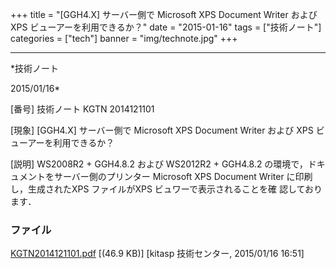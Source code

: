 ﻿+++
title = "[GGH4.X] サーバー側で Microsoft XPS Document Writer および XPS ビューアーを利用できるか？"
date = "2015-01-16"
tags = ["技術ノート"]
categories = ["tech"]
banner = "img/technote.jpg"
+++

-----------------------------------------------------------------------------------------------------------------------------

*技術ノート

2015/01/16*


[番号]
技術ノート KGTN 2014121101

[現象]
[GGH4.X] サーバー側で Microsoft XPS Document Writer および XPS
ビューアーを利用できるか？

[説明]
WS2008R2 + GGH4.8.2 および WS2012R2 + GGH4.8.2
の環境で，ドキュメントをサーバー側のプリンター
Microsoft XPS Document Writer に印刷し，生成されたXPS ファイルがXPS
ビュワーで表示されることを確
認しております．


### ファイル

 
 


[KGTN2014121101.pdf](http://techreport.kitasp.net/attachments/download/1810/KGTN2014121101.pdf)
 [(46.9 KB)] [kitasp 技術センター, 2015/01/16
16:51]


 


 

